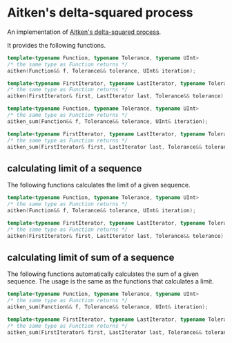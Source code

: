# Aitken's delta-squared process

An implementation of [Aitken's delta-squared process](https://en.wikipedia.org/wiki/Aitken%27s_delta-squared_process).

It provides the following functions.

```cpp
template<typename Function, typename Tolerance, typename UInt>
/* the same type as Function returns */
aitken(Function&& f, Tolerance&& tolerance, UInt& iteration);

template<typename FirstIterator, typename LastIterator, typename Tolerance>
/* the same type as Function returns */
aitken(FirstIterator& first, LastIterator last, Tolerance&& tolerance);

template<typename Function, typename Tolerance, typename UInt>
/* the same type as Function returns */
aitken_sum(Function&& f, Tolerance&& tolerance, UInt& iteration);

template<typename FirstIterator, typename LastIterator, typename Tolerance>
/* the same type as Function returns */
aitken_sum(FirstIterator& first, LastIterator last, Tolerance&& tolerance);
```

## calculating limit of a sequence

The following functions calculates the limit of a given sequence.

```cpp
template<typename Function, typename Tolerance, typename UInt>
/* the same type as Function returns */
aitken(Function&& f, Tolerance&& tolerance, UInt& iteration);

template<typename FirstIterator, typename LastIterator, typename Tolerance>
/* the same type as Function returns */
aitken(FirstIterator& first, LastIterator last, Tolerance&& tolerance);
```

## calculating limit of sum of a sequence

The following functions automatically calculates the sum of a given sequence.
The usage is the same as the functions that calculates a limit.

```cpp
template<typename Function, typename Tolerance, typename UInt>
/* the same type as Function returns */
aitken_sum(Function&& f, Tolerance&& tolerance, UInt& iteration);

template<typename FirstIterator, typename LastIterator, typename Tolerance>
/* the same type as Function returns */
aitken_sum(FirstIterator& first, LastIterator last, Tolerance&& tolerance);
```
